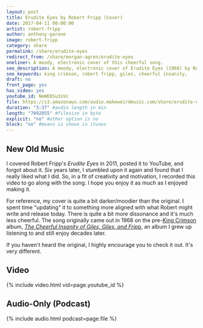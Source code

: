 ```yaml
---
layout: post
title: Erudite Eyes by Robert Fripp (Cover)
date: 2017-04-11 00:00:00
artist: robert-fripp
author: anthony-garone
image: robert-fripp
category: share
permalink: /share/erudite-eyes
redirect_from: /share/morgan-agren/erudite-eyes
oneliner: A moody, electronic cover of this cheerful song.
seo_description: A moody, electronic cover of Erudite Eyes (1968) by Robert Fripp
seo_keywords: king crimson, robert fripp, giles, cheerful insanity,
draft: no
front_page: yes
has_video: yes
youtube_id: NeWE8Su3sVc
file: https://s3.amazonaws.com/audio.makeweirdmusic.com/share/erudite-eyes/erudite-eyes.mp3
duration: "3:37" #audio length in min
length: "7092855" #filesize in byte
explicit: "no" #other option is no
block: "no" #means is shown in itunes
---
```


## New Old Music

I covered Robert Fripp's *Erudite Eyes* in 2011, posted it to YouTube, and forgot about it. Six years later, I stumbled upon it again and found that I really liked what I did. So, in a fit of creativity and motivation, I recorded this video to go along with the song. I hope you enjoy it as much as I enjoyed making it.

For reference, my cover is quite a bit darker/moodier than the original. I spent time "updating" it to something more aligned with what Robert might write and release today. There is quite a bit more dissonance and it's much less cheerful. The song originally came out in 1968 on the pre-[King Crimson](/discover/king-crimson) album, [*The Cheerful Insanity of Giles, Giles, and Fripp*](https://en.wikipedia.org/wiki/The_Cheerful_Insanity_of_Giles,_Giles_and_Fripp), an album I grew up listening to and still enjoy decades later.

If you haven't heard the original, I highly encourage you to check it out. It's very different.

## Video

{% include video.html vid=page.youtube_id %}

## Audio-Only (Podcast)

{% include audio.html podcast=page.file %}
